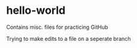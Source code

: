 # hello-world
Contains misc. files for practicing GitHub 

Trying to make edits to a file on a seperate branch


